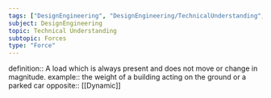```yaml
---
tags: ["DesignEngineering", "DesignEngineering/TechnicalUnderstanding", "DesignEngineering/TechnicalUnderstanding/Forces"]
subject: DesignEngineering
topic: Technical Understanding
subtopic: Forces
type: "Force"
---
```


definition:: A load which is always present and does not move or change in magnitude.
example:: the weight of a building acting on the ground or a parked car
opposite:: [[Dynamic]]